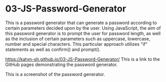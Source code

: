 # 03-JS-Password-Generator

This is a password generator that can generate a password according to certain parameters decided upon by the user. Using JavaScript, the aim of this password generator is to prompt the user for password length, as well as the inclusion of certain parameters such as uppercase, lowercase, number and special characters. This particular approach utilizes "if" statements as well as confirm() and prompt().

https://katyn-sh.github.io/03-JS-Password-Generator/
This is a link to the GitHub pages demonstrating the password generator.

This is a screenshot of the password generator.
